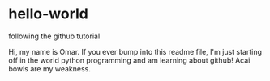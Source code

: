 # hello-world
following the github tutorial

Hi, my name is Omar. If you ever bump into this readme file, I'm just starting off in the world python programming and am learning about github!
Acai bowls are my weakness.
